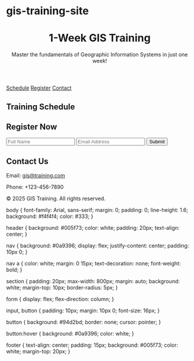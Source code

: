 # gis-training-site
<!DOCTYPE html>
<html lang="en">
<head>
  <meta charset="UTF-8" />
  <meta name="viewport" content="width=device-width, initial-scale=1.0"/>
  <title>1-Week GIS Training</title>
  <link rel="stylesheet" href="styles.css" />
</head>
<body>
  <header>
    <h1>1-Week GIS Training</h1>
    <p>Master the fundamentals of Geographic Information Systems in just one week!</p>
  </header>

  <nav>
    <a href="#schedule">Schedule</a>
    <a href="#register">Register</a>
    <a href="#contact">Contact</a>
  </nav>

  <section id="schedule">
    <h2>Training Schedule</h2>
    <ul id="schedule-list"></ul>
  </section>

  <section id="register">
    <h2>Register Now</h2>
    <form id="registration-form">
      <input type="text" placeholder="Full Name" required />
      <input type="email" placeholder="Email Address" required />
      <button type="submit">Submit</button>
    </form>
    <p id="confirmation-message"></p>
  </section>

  <section id="contact">
    <h2>Contact Us</h2>
    <p>Email: <a href="mailto:gis@training.com">gis@training.com</a></p>
    <p>Phone: +123-456-7890</p>
  </section>

  <footer>
    <p>&copy; 2025 GIS Training. All rights reserved.</p>
  </footer>

  <script src="script.js"></script>
</body>
</html>
body 
{
  font-family: Arial, sans-serif;
  margin: 0;
  padding: 0;
  line-height: 1.6;
  background: #f4f4f4;
  color: #333;
}

header {
  background: #005f73;
  color: white;
  padding: 20px;
  text-align: center;
}

nav {
  background: #0a9396;
  display: flex;
  justify-content: center;
  padding: 10px 0;
}

nav a {
  color: white;
  margin: 0 15px;
  text-decoration: none;
  font-weight: bold;
}

section {
  padding: 20px;
  max-width: 800px;
  margin: auto;
  background: white;
  margin-top: 10px;
  border-radius: 5px;
}

form {
  display: flex;
  flex-direction: column;
}

input, button {
  padding: 10px;
  margin: 10px 0;
  font-size: 16px;
}

button {
  background: #94d2bd;
  border: none;
  cursor: pointer;
}

button:hover {
  background: #0a9396;
  color: white;
}

footer {
  text-align: center;
  padding: 15px;
  background: #005f73;
  color: white;
  margin-top: 20px;
}
